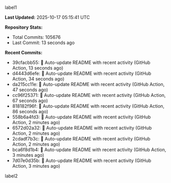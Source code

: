 
label1 
<!-- ACTIVITY_START -->
**Last Updated:** 2025-10-17 05:15:41 UTC

**Repository Stats:**
- Total Commits: 105676
- Last Commit: 13 seconds ago

**Recent Commits:**
- 39cfacbb55: 🤖 Auto-update README with recent activity (GitHub Action, 13 seconds ago)
- d4443d6efe: 🤖 Auto-update README with recent activity (GitHub Action, 34 seconds ago)
- da215cc11e: 🤖 Auto-update README with recent activity (GitHub Action, 47 seconds ago)
- cc96f25371: 🤖 Auto-update README with recent activity (GitHub Action, 67 seconds ago)
- 818182f96f: 🤖 Auto-update README with recent activity (GitHub Action, 86 seconds ago)
- 558b6a4fd3: 🤖 Auto-update README with recent activity (GitHub Action, 2 minutes ago)
- 6572d02a32: 🤖 Auto-update README with recent activity (GitHub Action, 2 minutes ago)
- 2cdadf7b3c: 🤖 Auto-update README with recent activity (GitHub Action, 2 minutes ago)
- bca6f8d1b4: 🤖 Auto-update README with recent activity (GitHub Action, 3 minutes ago)
- 7d07e0d35b: 🤖 Auto-update README with recent activity (GitHub Action, 3 minutes ago)
<!-- ACTIVITY_END -->

label2
